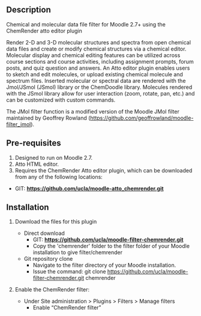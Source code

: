 Description
-----------
Chemical and molecular data file filter for Moodle 2.7+ using the ChemRender atto editor plugin

Render 2-D and 3-D molecular structures and spectra from open chemical data files and create or modify chemical structures via a chemical editor. 
Molecular display and chemical editing features can be utilized across course sections and course activities, including assignment prompts, forum posts, 
and quiz question and answers. An Atto editor plugin enables users to sketch and edit molecules, or upload existing chemical molecule and spectrum files. 
Inserted molecular or spectral data are rendered with the Jmol/JSmol (JSmol) library or the ChemDoodle library. 
Molecules rendered with the JSmol library allow for user interaction (zoom, rotate, pan, etc.) and can be customized with custom commands.

The JMol filter function is a modified version of the Moodle JMol filter maintained by Geoffrey Rowland (https://github.com/geoffrowland/moodle-filter_jmol).

Pre-requisites
--------------
1. Designed to run on Moodle 2.7.
2. Atto HTML editor.
3. Requires the ChemRender Atto editor plugin, which can be downloaded from any of the following locations:

- GIT: **https://github.com/ucla/moodle-atto_chemrender.git**
 

Installation
------------
1. Download the files for this plugin
    - Direct download
        - GIT: **https://github.com/ucla/moodle-filter-chemrender.git**
        - Copy the 'chemrender' folder to the filter folder of your Moodle installation to give filter/chemrender
    - Git repository clone
        - Navigate to the filter directory of your Moodle installation.
        - Issue the command: git clone https://github.com/ucla/moodle-filter-chemrender.git chemrender

2. Enable the ChemRender filter:
    - Under Site administration > Plugins > Filters > Manage filters
        - Enable “ChemRender filter”